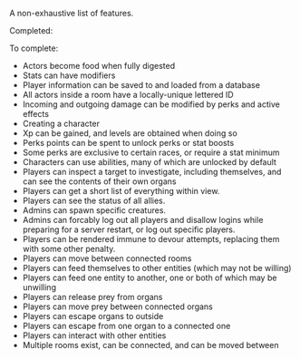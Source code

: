 A non-exhaustive list of features.

Completed:

To complete:

- Actors become food when fully digested
- Stats can have modifiers
- Player information can be saved to and loaded from a database
- All actors inside a room have a locally-unique lettered ID
- Incoming and outgoing damage can be modified by perks and active effects
- Creating a character
- Xp can be gained, and levels are obtained when doing so
- Perks points can be spent to unlock perks or stat boosts
- Some perks are exclusive to certain races, or require a stat minimum
- Characters can use abilities, many of which are unlocked by default
- Players can inspect a target to investigate, including themselves, and can see
  the contents of their own organs
- Players can get a short list of everything within view.
- Players can see the status of all allies.
- Admins can spawn specific creatures.
- Admins can forcably log out all players and disallow logins while preparing
  for a server restart, or log out specific players.
- Players can be rendered immune to devour attempts, replacing them with some
  other penalty.
- Players can move between connected rooms
- Players can feed themselves to other entities (which may not be willing)
- Players can feed one entity to another, one or both of which may be unwilling
- Players can release prey from organs
- Players can move prey between connected organs
- Players can escape organs to outside
- Players can escape from one organ to a connected one
- Players can interact with other entities
- Multiple rooms exist, can be connected, and can be moved between
